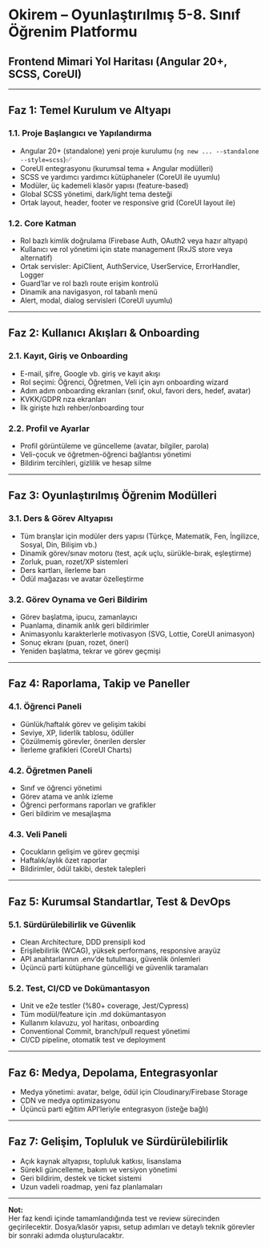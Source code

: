 # Okirem – Oyunlaştırılmış 5-8. Sınıf Öğrenim Platformu  
## Frontend Mimari Yol Haritası (Angular 20+, SCSS, CoreUI)

---

## Faz 1: Temel Kurulum ve Altyapı

### 1.1. Proje Başlangıcı ve Yapılandırma
- Angular 20+ (standalone) yeni proje kurulumu (`ng new ... --standalone --style=scss`)✅
- CoreUI entegrasyonu (kurumsal tema + Angular modülleri)
- SCSS ve yardımcı yardımcı kütüphaneler (CoreUI ile uyumlu)
- Modüler, üç kademeli klasör yapısı (feature-based)
- Global SCSS yönetimi, dark/light tema desteği
- Ortak layout, header, footer ve responsive grid (CoreUI layout ile)

### 1.2. Core Katman
- Rol bazlı kimlik doğrulama (Firebase Auth, OAuth2 veya hazır altyapı)
- Kullanıcı ve rol yönetimi için state management (RxJS store veya alternatif)
- Ortak servisler: ApiClient, AuthService, UserService, ErrorHandler, Logger
- Guard’lar ve rol bazlı route erişim kontrolü
- Dinamik ana navigasyon, rol tabanlı menü
- Alert, modal, dialog servisleri (CoreUI uyumlu)

---

## Faz 2: Kullanıcı Akışları & Onboarding

### 2.1. Kayıt, Giriş ve Onboarding
- E-mail, şifre, Google vb. giriş ve kayıt akışı
- Rol seçimi: Öğrenci, Öğretmen, Veli için ayrı onboarding wizard
- Adım adım onboarding ekranları (sınıf, okul, favori ders, hedef, avatar)
- KVKK/GDPR rıza ekranları
- İlk girişte hızlı rehber/onboarding tour

### 2.2. Profil ve Ayarlar
- Profil görüntüleme ve güncelleme (avatar, bilgiler, parola)
- Veli-çocuk ve öğretmen-öğrenci bağlantısı yönetimi
- Bildirim tercihleri, gizlilik ve hesap silme

---

## Faz 3: Oyunlaştırılmış Öğrenim Modülleri

### 3.1. Ders & Görev Altyapısı
- Tüm branşlar için modüler ders yapısı (Türkçe, Matematik, Fen, İngilizce, Sosyal, Din, Bilişim vb.)
- Dinamik görev/sınav motoru (test, açık uçlu, sürükle-bırak, eşleştirme)
- Zorluk, puan, rozet/XP sistemleri
- Ders kartları, ilerleme barı
- Ödül mağazası ve avatar özelleştirme

### 3.2. Görev Oynama ve Geri Bildirim
- Görev başlatma, ipucu, zamanlayıcı
- Puanlama, dinamik anlık geri bildirimler
- Animasyonlu karakterlerle motivasyon (SVG, Lottie, CoreUI animasyon)
- Sonuç ekranı (puan, rozet, öneri)
- Yeniden başlatma, tekrar ve görev geçmişi

---

## Faz 4: Raporlama, Takip ve Paneller

### 4.1. Öğrenci Paneli
- Günlük/haftalık görev ve gelişim takibi
- Seviye, XP, liderlik tablosu, ödüller
- Çözülmemiş görevler, önerilen dersler
- İlerleme grafikleri (CoreUI Charts)

### 4.2. Öğretmen Paneli
- Sınıf ve öğrenci yönetimi
- Görev atama ve anlık izleme
- Öğrenci performans raporları ve grafikler
- Geri bildirim ve mesajlaşma

### 4.3. Veli Paneli
- Çocukların gelişim ve görev geçmişi
- Haftalık/aylık özet raporlar
- Bildirimler, ödül takibi, destek talepleri

---

## Faz 5: Kurumsal Standartlar, Test & DevOps

### 5.1. Sürdürülebilirlik ve Güvenlik
- Clean Architecture, DDD prensipli kod
- Erişilebilirlik (WCAG), yüksek performans, responsive arayüz
- API anahtarlarının .env’de tutulması, güvenlik önlemleri
- Üçüncü parti kütüphane güncelliği ve güvenlik taramaları

### 5.2. Test, CI/CD ve Dokümantasyon
- Unit ve e2e testler (%80+ coverage, Jest/Cypress)
- Tüm modül/feature için .md dokümantasyon
- Kullanım kılavuzu, yol haritası, onboarding
- Conventional Commit, branch/pull request yönetimi
- CI/CD pipeline, otomatik test ve deployment

---

## Faz 6: Medya, Depolama, Entegrasyonlar

- Medya yönetimi: avatar, belge, ödül için Cloudinary/Firebase Storage
- CDN ve medya optimizasyonu
- Üçüncü parti eğitim API’leriyle entegrasyon (isteğe bağlı)

---

## Faz 7: Gelişim, Topluluk ve Sürdürülebilirlik

- Açık kaynak altyapısı, topluluk katkısı, lisanslama
- Sürekli güncelleme, bakım ve versiyon yönetimi
- Geri bildirim, destek ve ticket sistemi
- Uzun vadeli roadmap, yeni faz planlamaları

---

**Not:**  
Her faz kendi içinde tamamlandığında test ve review sürecinden geçirilecektir. Dosya/klasör yapısı, setup adımları ve detaylı teknik görevler bir sonraki adımda oluşturulacaktır.
